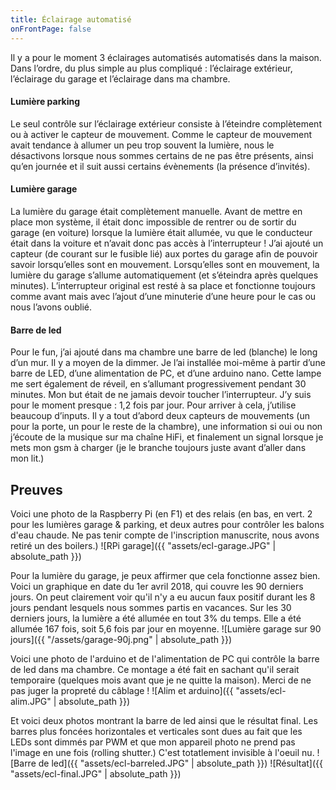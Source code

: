 ```yaml
---
title: Éclairage automatisé
onFrontPage: false
---
```


Il y a pour le moment 3 éclairages automatisés automatisés dans la maison. Dans l’ordre, du plus simple au plus compliqué : l’éclairage extérieur, l’éclairage du garage et l’éclairage dans ma chambre.

#### Lumière parking
Le seul contrôle sur l’éclairage extérieur consiste à l’éteindre complètement ou à activer le capteur de mouvement. Comme le capteur de mouvement avait tendance à allumer un peu trop souvent la lumière, nous le désactivons lorsque nous sommes certains de ne pas être présents, ainsi qu’en journée et il suit aussi certains évènements (la présence d’invités).

#### Lumière garage
La lumière du garage était complètement manuelle. Avant de mettre en place mon système, il était donc impossible de rentrer ou de sortir du garage (en voiture) lorsque la lumière était allumée, vu que le conducteur était dans la voiture et n’avait donc pas accès à l’interrupteur !
J’ai ajouté un capteur (de courant sur le fusible lié) aux portes du garage afin de pouvoir savoir lorsqu’elles sont en mouvement. Lorsqu’elles sont en mouvement, la lumière du garage s’allume automatiquement (et s’éteindra après quelques minutes). L’interrupteur original est resté à sa place et fonctionne toujours comme avant mais avec l’ajout d’une minuterie d’une heure pour le cas ou nous l’avons oublié.

#### Barre de led
Pour le fun, j’ai ajouté dans ma chambre une barre de led (blanche) le long d’un mur. Il y a moyen de la dimmer. Je l’ai installée moi-même à partir d’une barre de LED, d’une alimentation de PC, et d’une arduino nano. Cette lampe me sert également de réveil, en s’allumant progressivement pendant 30 minutes. Mon but était de ne jamais devoir toucher l’interrupteur. J’y suis pour le moment presque : 1,2 fois par jour.
Pour arriver à cela, j’utilise beaucoup d’inputs. Il y a tout d’abord deux capteurs de mouvements (un pour la porte, un pour le reste de la chambre), une information si oui ou non j’écoute de la musique sur ma chaîne HiFi, et finalement un signal lorsque je mets mon gsm à charger (je le branche toujours juste avant d’aller dans mon lit.)

<!--more-->
## Preuves
Voici une photo de la Raspberry Pi (en F1) et des relais (en bas, en vert. 2 pour les lumières garage & parking, et deux autres pour contrôler les balons d'eau chaude. Ne pas tenir compte de l'inscription manuscrite, nous avons retiré un des boilers.)
![RPi garage]({{ "assets/ecl-garage.JPG" | absolute_path }})

Pour la lumière du garage, je peux affirmer que cela fonctionne assez bien. Voici un graphique en date du 1er avril 2018, qui couvre les 90 derniers jours. On peut clairement voir qu'il n'y a eu aucun faux positif durant les 8 jours pendant lesquels nous sommes partis en vacances. Sur les 30 derniers jours, la lumière a été allumée en tout 3% du temps. Elle a été allumée 167 fois, soit 5,6 fois par jour en moyenne.
![Lumière garage sur 90 jours]({{ "/assets/garage-90j.png" | absolute_path }})

Voici une photo de l'arduino et de l'alimentation de PC qui contrôle la barre de led dans ma chambre. Ce montage a été fait en sachant qu'il serait temporaire (quelques mois avant que je ne quitte la maison). Merci de ne pas juger la propreté du câblage !
![Alim et arduino]({{ "assets/ecl-alim.JPG" | absolute_path }})

Et voici deux photos montrant la barre de led ainsi que le résultat final. Les barres plus foncées horizontales et verticales sont dues au fait que les LEDs sont dimmés par PWM et que mon appareil photo ne prend pas l'image en une fois (rolling shutter.) C'est totatlement invisible à l'oeuil nu.
![Barre de led]({{ "assets/ecl-barreled.JPG" | absolute_path }})
![Résultat]({{ "assets/ecl-final.JPG" | absolute_path }})
